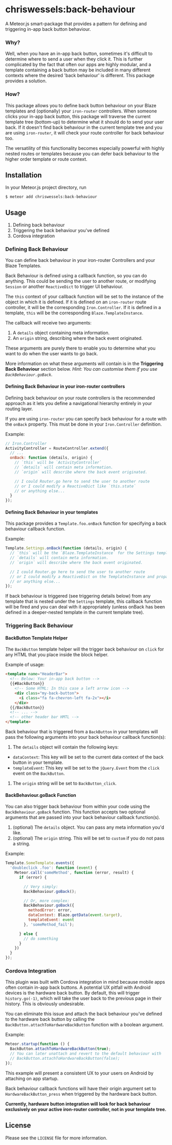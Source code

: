 # chriswessels:back-behaviour

A Meteor.js smart-package that provides a pattern for defining and triggering in-app back button behaviour.

### Why?

Well, when you have an in-app back button, sometimes it's difficult to determine where to send a user when they click it. This is further complicated by the fact that often our apps are highly modular, and a template containing a back button may be included in many different contexts where the desired 'back behaviour' is different. This package provides a solution.

### How?

This package allows you to define back button behaviour on your Blaze templates and (optionally) your `iron-router` controllers. When someone clicks your in-app back button, this package will traverse the current template tree (bottom-up) to determine what it should do to send your user back. If it doesn't find back behaviour in the current template tree and you are using `iron-router`, it will check your route controller for back behaviour too.

The versatility of this functionality becomes especially powerful with highly nested routes or templates because you can defer back behaviour to the higher order template or route context.

## Installation

In your Meteor.js project directory, run

    $ meteor add chriswessels:back-behaviour

## Usage

1. Defining back behaviour
2. Triggering the back behaviour you've defined
3. Cordova integration

### Defining Back Behaviour

You can define back behaviour in your iron-router Controllers and your Blaze Templates.

Back Behaviour is defined using a callback function, so you can do anything. This could be sending the user to another route, or modifying `Session` or another `ReactiveDict` to trigger UI behaviour.

The `this` context of your callback function will be set to the instance of the object in which it is defined. If it is defined on an `iron-router` route controller, it will be the corresponding `Iron.Controller`. If it is defined in a template, `this` will be the corresponding `Blaze.TemplateInstance`.

The callback will receive two arguments:

1. A `details` object containing meta information.
1. An `origin` string, describing where the back event originated.

These arguments are purely there to enable you to determine what you want to do when the user wants to go back.

More information on what these arguments will contain is in the **Triggering Back Behaviour** section below. *Hint: You can customise them if you use `BackBehaviour.goBack`.*

#### Defining Back Behaviour in your iron-router controllers

Defining back behaviour on your route controllers is the recommended approach as it lets you define a navigational hierarchy entirely in your routing layer.

If you are using `iron-router` you can specify back behaviour for a route with the `onBack` property. This must be done in your `Iron.Controller` definition.

Example:

```javascript
// Iron.Controller
ActivityController = RouteController.extend({
  // ...
  onBack: function (details, origin) {
    // `this` will be `ActivityController`
    // `details` will contain meta information.
    // `origin` will describe where the back event originated.

    // I could Router.go here to send the user to another route
    // or I could modify a ReactiveDict like `this.state`
    // or anything else...
  }
});
```

#### Defining Back Behaviour in your templates

This package provides a `Template.foo.onBack` function for specifying a back behaviour callback function.

Example:

```javascript
Template.Settings.onBack(function (details, origin) {
  // `this` will be the `Blaze.TemplateInstance` for the Settings template.
  // `details` will contain meta information.
  // `origin` will describe where the back event originated.

  // I could Router.go here to send the user to another route
  // or I could modify a ReactiveDict on the TemplateInstance and propagate a UI change
  // or anything else...
});
```

If back behaviour is triggered (see triggering details below) from any template that is nested under the `Settings` template, this callback function will be fired and you can deal with it appropriately (unless onBack has been defined in a deeper-nested template in the current template tree).

### Triggering Back Behaviour

#### BackButton Template Helper

The `BackButton` template helper will the trigger back behaviour on `click` for any HTML that you place inside the block helper.

Example of usage:

```html
<template name="HeaderBar">
  <!-- Below: Your in-app back button -->
  {{#BackButton}}
    <!-- Some HTML: In this case a left arrow icon -->
    <div class="my-back-button">
      <i class="fa fa-chevron-left fa-2x"></i>
    </div>
  {{/BackButton}}
  <!-- ... -->
  <!-- other header bar HMTL -->
</template>
```

Back behaviour that is triggered from a `BackButton` in your templates will pass the following arguments into your back behaviour callback function(s):

1. The `details` object will contain the following keys:
 - `dataContext`: This key will be set to the current data context of the back button in your template.
 - `templateEvent`: This key will be set to the `jQuery.Event` from the `click` event on the `BackButton`.
1. The `origin` string will be set to `BackButton_click`.

#### BackBehaviour.goBack Function

You can also trigger back behaviour from within your code using the `BackBehaviour.goBack` function. This function accepts two optional arguments that are passed into your back behaviour callback function(s).

1. (optional) The `details` object. You can pass any meta information you'd like.
1. (optional) The `origin` string. This will be set to `custom` if you do not pass a string.

Example:

```javascript
Template.SomeTemplate.events({
  'doubleclick .foo': function (event) {
    Meteor.call('someMethod', function (error, result) {
      if (error) {

        // Very simply:
        BackBehaviour.goBack();

        // Or, more complex:
        BackBehaviour.goBack({
          methodError: error,
          dataContext: Blaze.getData(event.target),
          templateEvent: event
        }, 'someMethod_fail');

      } else {
        // do something
      }
    })
  }
});
```

### Cordova Integration

This plugin was built with Cordova integration in mind because mobile apps often contain in-app back buttons. A potential UX pitfall with Android devices is the hardware back button. By default, this will trigger `history.go(-1)`, which will take the user back to the previous page in their history. This is obviously undesirable.

You can eliminate this issue and attach the back behaviour you've defined to the hardware back button by calling the `BackButton.attachToHardwareBackButton` function with a boolean argument.

Example:

```javascript
Meteor.startup(function () {
  BackButton.attachToHardwareBackButton(true);
  // You can later unattach and revert to the default behaviour with
  // BackButton.attachToHardwareBackButton(false);
});
```

This example will present a consistent UX to your users on Android by attaching on app startup.

Back behaviour callback functions will have their origin argument set to `HardwareBackButton_press` when triggered by the hardware back button.

**Currently, hardware button integration will look for back behaviour exclusively on your active iron-router controller, not in your template tree.**

## License

Please see the `LICENSE` file for more information.
